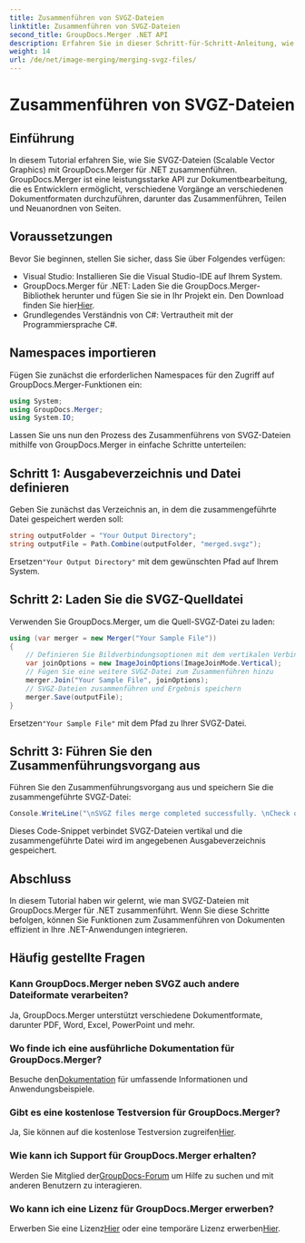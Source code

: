 ```yaml
---
title: Zusammenführen von SVGZ-Dateien
linktitle: Zusammenführen von SVGZ-Dateien
second_title: GroupDocs.Merger .NET API
description: Erfahren Sie in dieser Schritt-für-Schritt-Anleitung, wie Sie SVGZ-Dateien mit GroupDocs.Merger für .NET zusammenführen. Verbessern Sie Ihre Fähigkeiten im Umgang mit Dokumenten.
weight: 14
url: /de/net/image-merging/merging-svgz-files/
---
```


# Zusammenführen von SVGZ-Dateien

## Einführung
In diesem Tutorial erfahren Sie, wie Sie SVGZ-Dateien (Scalable Vector Graphics) mit GroupDocs.Merger für .NET zusammenführen. GroupDocs.Merger ist eine leistungsstarke API zur Dokumentbearbeitung, die es Entwicklern ermöglicht, verschiedene Vorgänge an verschiedenen Dokumentformaten durchzuführen, darunter das Zusammenführen, Teilen und Neuanordnen von Seiten.
## Voraussetzungen
Bevor Sie beginnen, stellen Sie sicher, dass Sie über Folgendes verfügen:
- Visual Studio: Installieren Sie die Visual Studio-IDE auf Ihrem System.
-  GroupDocs.Merger für .NET: Laden Sie die GroupDocs.Merger-Bibliothek herunter und fügen Sie sie in Ihr Projekt ein. Den Download finden Sie hier[Hier](https://releases.groupdocs.com/merger/net/).
- Grundlegendes Verständnis von C#: Vertrautheit mit der Programmiersprache C#.

## Namespaces importieren
Fügen Sie zunächst die erforderlichen Namespaces für den Zugriff auf GroupDocs.Merger-Funktionen ein:
```csharp
using System; 
using GroupDocs.Merger;
using System.IO;
```

Lassen Sie uns nun den Prozess des Zusammenführens von SVGZ-Dateien mithilfe von GroupDocs.Merger in einfache Schritte unterteilen:
## Schritt 1: Ausgabeverzeichnis und Datei definieren
Geben Sie zunächst das Verzeichnis an, in dem die zusammengeführte Datei gespeichert werden soll:
```csharp
string outputFolder = "Your Output Directory";
string outputFile = Path.Combine(outputFolder, "merged.svgz");
```
 Ersetzen`"Your Output Directory"` mit dem gewünschten Pfad auf Ihrem System.
## Schritt 2: Laden Sie die SVGZ-Quelldatei
Verwenden Sie GroupDocs.Merger, um die Quell-SVGZ-Datei zu laden:
```csharp
using (var merger = new Merger("Your Sample File"))
{
    // Definieren Sie Bildverbindungsoptionen mit dem vertikalen Verbindungsmodus
    var joinOptions = new ImageJoinOptions(ImageJoinMode.Vertical);
    // Fügen Sie eine weitere SVGZ-Datei zum Zusammenführen hinzu
    merger.Join("Your Sample File", joinOptions);
    // SVGZ-Dateien zusammenführen und Ergebnis speichern
    merger.Save(outputFile);
}
```
 Ersetzen`"Your Sample File"` mit dem Pfad zu Ihrer SVGZ-Datei.
## Schritt 3: Führen Sie den Zusammenführungsvorgang aus
Führen Sie den Zusammenführungsvorgang aus und speichern Sie die zusammengeführte SVGZ-Datei:
```csharp
Console.WriteLine("\nSVGZ files merge completed successfully. \nCheck output in {0}", outputFolder);
```
Dieses Code-Snippet verbindet SVGZ-Dateien vertikal und die zusammengeführte Datei wird im angegebenen Ausgabeverzeichnis gespeichert.

## Abschluss
In diesem Tutorial haben wir gelernt, wie man SVGZ-Dateien mit GroupDocs.Merger für .NET zusammenführt. Wenn Sie diese Schritte befolgen, können Sie Funktionen zum Zusammenführen von Dokumenten effizient in Ihre .NET-Anwendungen integrieren.

## Häufig gestellte Fragen
### Kann GroupDocs.Merger neben SVGZ auch andere Dateiformate verarbeiten?
Ja, GroupDocs.Merger unterstützt verschiedene Dokumentformate, darunter PDF, Word, Excel, PowerPoint und mehr.
### Wo finde ich eine ausführliche Dokumentation für GroupDocs.Merger?
 Besuche den[Dokumentation](https://tutorials.groupdocs.com/merger/net/) für umfassende Informationen und Anwendungsbeispiele.
### Gibt es eine kostenlose Testversion für GroupDocs.Merger?
 Ja, Sie können auf die kostenlose Testversion zugreifen[Hier](https://releases.groupdocs.com/).
### Wie kann ich Support für GroupDocs.Merger erhalten?
 Werden Sie Mitglied der[GroupDocs-Forum](https://forum.groupdocs.com/c/merger/32) um Hilfe zu suchen und mit anderen Benutzern zu interagieren.
### Wo kann ich eine Lizenz für GroupDocs.Merger erwerben?
 Erwerben Sie eine Lizenz[Hier](https://purchase.groupdocs.com/buy) oder eine temporäre Lizenz erwerben[Hier](https://purchase.groupdocs.com/temporary-license/).